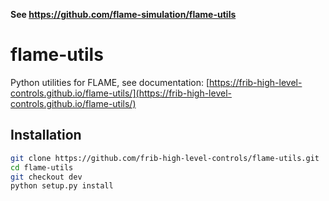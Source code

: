 **See https://github.com/flame-simulation/flame-utils**

# flame-utils

Python utilities for FLAME, see documentation: [https://frib-high-level-controls.github.io/flame-utils/](https://frib-high-level-controls.github.io/flame-utils/)


## Installation

```sh
git clone https://github.com/frib-high-level-controls/flame-utils.git
cd flame-utils
git checkout dev
python setup.py install
```
